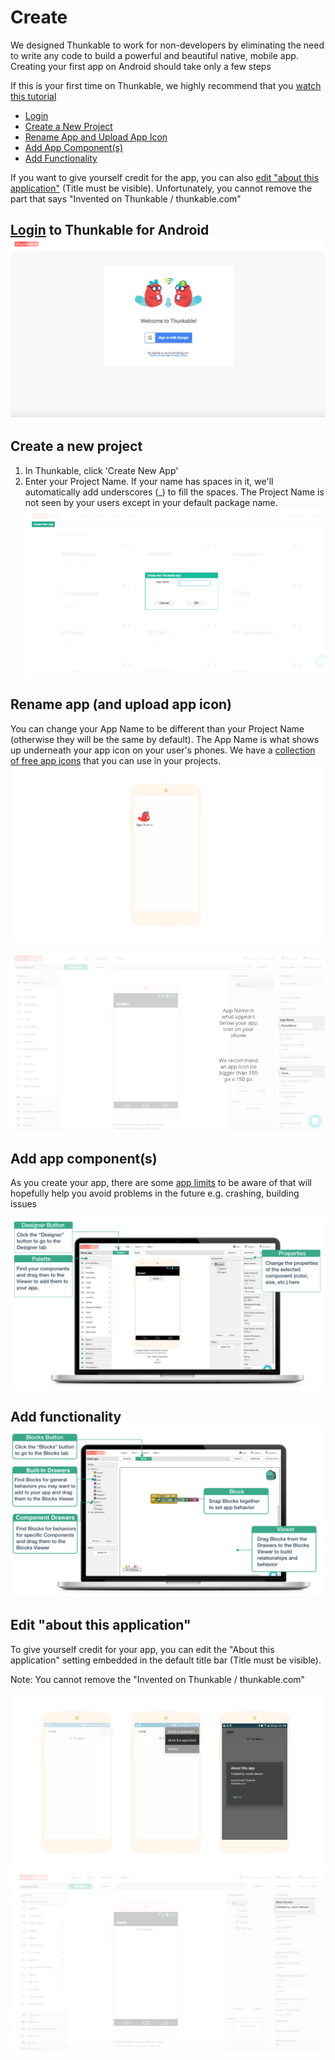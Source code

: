 # Create

We designed Thunkable to work for non-developers by eliminating the need to write any code to build a powerful and beautiful native, mobile app. Creating your first app on Android should take only a few steps

If this is your first time on Thunkable, we highly recommend that you [watch this tutorial](https://www.youtube.com/watch?v=hZ7z3t-98O0)

* [Login](./#1--login-to-thunkable-for-android-)
* [Create a New Project](./#2--create-a-new-project)
* [Rename App and Upload App Icon](./#3--rename-app-and-upload-app-icon)
* [Add App Component\(s\)](./#step-5：-add-app-components)
* [Add Functionality](./#--step-6：-add-functionality)

If you want to give yourself credit for the app, you can also [edit "about this application"](./#about-this) \(Title must be visible\). Unfortunately, you cannot remove the part that says "Invented on Thunkable / thunkable.com"

## [Login](https://ios.thunkable.com) to Thunkable for Android![](../../.gitbook/assets/login-android.png)

## Create a new project

1. In Thunkable, click 'Create New App'
2. Enter your Project Name.  If your name has spaces in it, we'll automatically add underscores \(\_\) to fill the spaces. The Project Name is not seen by your users except in your default package name. ![](../../.gitbook/assets/create-android-fig-3.png)

## Rename app \(and upload app icon\)

You can change your App Name to be different than your Project Name \(otherwise they will be the same by default\). The App Name is what shows up underneath your app icon on your user's phones. We have a [collection of free app icons](https://photos.google.com/u/1/share/AF1QipMY5pHOU-kbTOBQeKdX2VOtRTB8cXl5Vq9pXjnGLHSOkEK91HhbctP8Zls075V4Cg?key=S0ZoUks3MUxCV0ptMVNneHpFemxGVnJrcnZQc213) that you can use in your projects.![](../../.gitbook/assets/android-app-icon-fig-1.png)

![](../../.gitbook/assets/create-android-fig-4.png)

## A**dd app component\(s\)**

As you create your app, there are some [app limits](app-limits.md) to be aware of that will hopefully help you avoid problems in the future e.g. crashing, building issues

![](../../.gitbook/assets/add-blocks.png)

## **Add functionality**![](../../.gitbook/assets/connect-blocks.png)

## Edit "about this application"

To give yourself credit for your app, you can edit the "About this application" setting embedded in the default title bar \(Title must be visible\).

Note: You cannot remove the "Invented on Thunkable / thunkable.com"

![](../../.gitbook/assets/edit-about-fig-1.png)![](../../.gitbook/assets/edit-about-fig-2.png)

